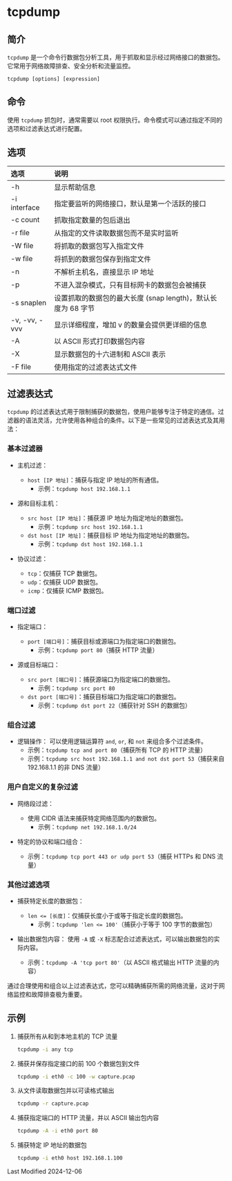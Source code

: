 # tcpdump

## 简介

`tcpdump` 是一个命令行数据包分析工具，用于抓取和显示经过网络接口的数据包。它常用于网络故障排查、安全分析和流量监控。

```
tcpdump [options] [expression]
```

## 命令

使用 `tcpdump` 抓包时，通常需要以 root 权限执行。命令模式可以通过指定不同的选项和过滤表达式进行配置。

<style>
table th:first-of-type {
    width: 20%;
}
</style>

## 选项

| 选项          | 说明                                                         |
| :------------ | :----------------------------------------------------------- |
| -h            | 显示帮助信息                                                 |
| -i interface  | 指定要监听的网络接口，默认是第一个活跃的接口                 |
| -c count      | 抓取指定数量的包后退出                                       |
| -r file       | 从指定的文件读取数据包而不是实时监听                         |
| -W file       | 将抓取的数据包写入指定文件                                   |
| -w file       | 将抓到的数据包保存到指定文件                                 |
| -n            | 不解析主机名，直接显示 IP 地址                               |
| -p            | 不进入混杂模式，只有目标网卡的数据包会被捕获                 |
| -s snaplen    | 设置抓取的数据包的最大长度 (snap length)，默认长度为 68 字节 |
| -v, -vv, -vvv | 显示详细程度，增加 v 的数量会提供更详细的信息                |
| -A            | 以 ASCII 形式打印数据包内容                                  |
| -X            | 显示数据包的十六进制和 ASCII 表示                            |
| -F file       | 使用指定的过滤表达式文件                                     |

## 过滤表达式

`tcpdump` 的过滤表达式用于限制捕获的数据包，使用户能够专注于特定的通信。过滤器的语法灵活，允许使用各种组合的条件。以下是一些常见的过滤表达式及其用法：

### 基本过滤器

- 主机过滤：

  - `host [IP 地址]`：捕获与指定 IP 地址的所有通信。
    - 示例：`tcpdump host 192.168.1.1`

- 源和目标主机：

  - `src host [IP 地址]`：捕获源 IP 地址为指定地址的数据包。
    - 示例：`tcpdump src host 192.168.1.1`
  - `dst host [IP 地址]`：捕获目标 IP 地址为指定地址的数据包。
    - 示例：`tcpdump dst host 192.168.1.1`

- 协议过滤：
  - `tcp`：仅捕获 TCP 数据包。
  - `udp`：仅捕获 UDP 数据包。
  - `icmp`：仅捕获 ICMP 数据包。

### 端口过滤

- 指定端口：

  - `port [端口号]`：捕获目标或源端口为指定端口的数据包。
    - 示例：`tcpdump port 80`（捕获 HTTP 流量）

- 源或目标端口：
  - `src port [端口号]`：捕获源端口为指定端口的数据包。
    - 示例：`tcpdump src port 80`
  - `dst port [端口号]`：捕获目标端口为指定端口的数据包。
    - 示例：`tcpdump dst port 22`（捕获针对 SSH 的数据包）

### 组合过滤

- 逻辑操作：
  可以使用逻辑运算符 `and`, `or`, 和 `not` 来组合多个过滤条件。
  - 示例：`tcpdump tcp and port 80`（捕获所有 TCP 的 HTTP 流量）
  - 示例：`tcpdump src host 192.168.1.1 and not dst port 53`（捕获来自 192.168.1.1 的非 DNS 流量）

### 用户自定义的复杂过滤

- 网络段过滤：

  - 使用 CIDR 语法来捕获特定网络范围内的数据包。
    - 示例：`tcpdump net 192.168.1.0/24`

- 特定的协议和端口组合：
  - 示例：`tcpdump tcp port 443 or udp port 53`（捕获 HTTPs 和 DNS 流量）

### 其他过滤选项

- 捕获特定长度的数据包：

  - `len <= [长度]`：仅捕获长度小于或等于指定长度的数据包。
    - 示例：`tcpdump 'len <= 100'`（捕获小于等于 100 字节的数据包）

- 输出数据包内容：
  使用 `-A` 或 `-X` 标志配合过滤表达式，可以输出数据包的实际内容。
  - 示例：`tcpdump -A 'tcp port 80'`（以 ASCII 格式输出 HTTP 流量的内容）

通过合理使用和组合以上过滤表达式，您可以精确捕获所需的网络流量，这对于网络监控和故障排查极为重要。

## 示例

1. 捕获所有从和到本地主机的 TCP 流量

   ```bash
   tcpdump -i any tcp
   ```

2. 捕获并保存指定接口的前 100 个数据包到文件

   ```bash
   tcpdump -i eth0 -c 100 -w capture.pcap
   ```

3. 从文件读取数据包并以可读格式输出

   ```bash
   tcpdump -r capture.pcap
   ```

4. 捕获指定端口的 HTTP 流量，并以 ASCII 输出包内容

   ```bash
   tcpdump -A -i eth0 port 80
   ```

5. 捕获特定 IP 地址的数据包

   ```bash
   tcpdump -i eth0 host 192.168.1.100
   ```

Last Modified 2024-12-06
